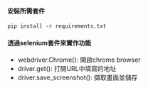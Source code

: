 #### 安裝所需套件
`pip install -r requirements.txt`

#### 透過selenium套件來實作功能
- webdriver.Chrome(): 開啟chrome browser
- driver.get(): 打開URL中填寫的地址
- driver.save_screenshot(): 擷取畫面並儲存
